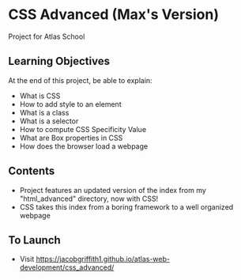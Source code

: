 
# CSS Advanced (Max's Version)

Project for Atlas School

## Learning Objectives
At the end of this project, be able to explain:
- What is CSS
- How to add style to an element
- What is a class
- What is a selector
- How to compute CSS Specificity Value
- What are Box properties in CSS
- How does the browser load a webpage

## Contents
- Project features an updated version of the index from my "html_advanced" directory, now with CSS!
- CSS takes this index from a boring framework to a well organized webpage

## To Launch
- Visit https://jacobgriffith1.github.io/atlas-web-development/css_advanced/
